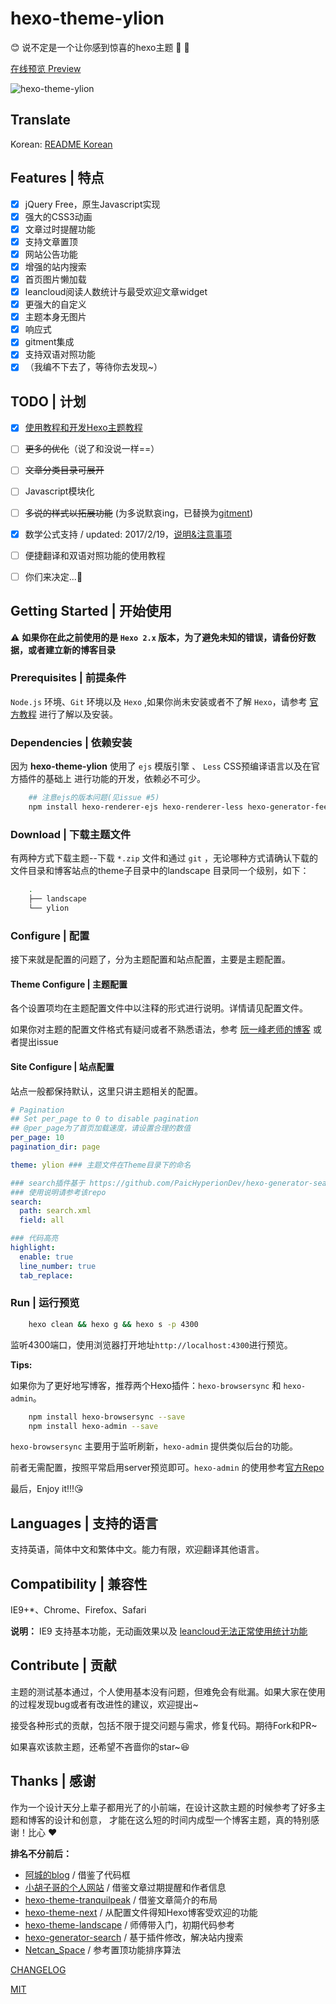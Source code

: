 # hexo-theme-ylion
:blush: 说不定是一个让你感到惊喜的hexo主题 :beers: :candy:

[在线预览 Preview](http://blog.geekaholic.cn)

![hexo-theme-ylion](http://image.geekaholic.cn/hexo-theme-ylion.jpg)


## Translate
Korean: [README Korean](./translate/korean/README_kr.md)

## Features | 特点

- [x] jQuery Free，原生Javascript实现
- [x] 强大的CSS3动画
- [x] 文章过时提醒功能
- [x] 支持文章置顶
- [x] 网站公告功能
- [x] 增强的站内搜索
- [x] 首页图片懒加载
- [x] leancloud阅读人数统计与最受欢迎文章widget
- [x] 更强大的自定义
- [x] 主题本身无图片
- [x] 响应式
- [x] gitment集成
- [x] 支持双语对照功能
- [x] （我编不下去了，等待你去发现~）

## TODO | 计划

- [x] [使用教程和开发Hexo主题教程](http://blog.geekaholic.cn/tags/%E4%B8%BB%E9%A2%98%E5%88%B6%E4%BD%9C/)
- [ ] ~~更多的优化~~（说了和没说一样==）
- [ ] ~~文章分类目录可展开~~
- [ ] Javascript模块化
- [ ] ~~多说的样式以拓展功能~~ (为多说默哀ing，已替换为[gitment](https://github.com/imsun/gitment))
- [x] 数学公式支持 / updated: 2017/2/19，[说明&注意事项](http://blog.geekaholic.cn/2017/02/19/mathjax/)
- [ ] 便捷翻译和双语对照功能的使用教程
- [ ] 你们来决定...:monkey:


## Getting Started | 开始使用

:warning:
**如果你在此之前使用的是 `Hexo 2.x` 版本，为了避免未知的错误，请备份好数据，或者建立新的博客目录**


### Prerequisites | 前提条件

`Node.js` 环境、`Git` 环境以及 `Hexo` ,如果你尚未安装或者不了解 `Hexo`，请参考 [官方教程](https://hexo.io/zh-cn/docs/index.html) 进行了解以及安装。

### Dependencies | 依赖安装

因为 **hexo-theme-ylion** 使用了 `ejs` 模版引擎 、 `Less` CSS预编译语言以及在官方插件的基础上
进行功能的开发，依赖必不可少。

``` bash
    ## 注意ejs的版本问题(见issue #5)
    npm install hexo-renderer-ejs hexo-renderer-less hexo-generator-feed hexo-generator-sitemap hexo-deployer-git hexo-util ejs@^1.0.0 moment utils-merge --save
```

### Download | 下载主题文件

有两种方式下载主题--下载 `*.zip` 文件和通过 `git` ，无论哪种方式请确认下载的文件目录和博客站点的theme子目录中的landscape
目录同一个级别，如下：

``` bash
    .
    ├── landscape
    └── ylion
```

### Configure | 配置

接下来就是配置的问题了，分为主题配置和站点配置，主要是主题配置。

#### Theme Configure | 主题配置

各个设置项均在主题配置文件中以注释的形式进行说明。详情请见配置文件。

如果你对主题的配置文件格式有疑问或者不熟悉语法，参考 [阮一峰老师的博客](http://www.ruanyifeng.com/blog/2016/07/yaml.html) 或者提出issue



#### Site Configure | 站点配置

站点一般都保持默认，这里只讲主题相关的配置。

``` yaml
# Pagination
## Set per_page to 0 to disable pagination
## @per_page为了首页加载速度，请设置合理的数值
per_page: 10
pagination_dir: page

theme: ylion ### 主题文件在Theme目录下的命名

### search插件基于 https://github.com/PaicHyperionDev/hexo-generator-search
### 使用说明请参考该repo
search:
  path: search.xml
  field: all

### 代码高亮
highlight:
  enable: true
  line_number: true
  tab_replace:

```



### Run | 运行预览

``` bash
    hexo clean && hexo g && hexo s -p 4300
```

监听4300端口，使用浏览器打开地址`http://localhost:4300`进行预览。

**Tips:**

如果你为了更好地写博客，推荐两个Hexo插件：`hexo-browsersync` 和 `hexo-admin`。

``` bash
    npm install hexo-browsersync --save
    npm install hexo-admin --save
```

`hexo-browsersync` 主要用于监听刷新，`hexo-admin` 提供类似后台的功能。

前者无需配置，按照平常启用server预览即可。`hexo-admin` 的使用参考[官方Repo](https://github.com/jaredly/hexo-admin)

最后，Enjoy it!!!:kissing_heart:


## Languages | 支持的语言

支持英语，简体中文和繁体中文。能力有限，欢迎翻译其他语言。

## Compatibility | 兼容性

IE9+*、Chrome、Firefox、Safari

**说明：** IE9 支持基本功能，无动画效果以及 [leancloud无法正常使用统计功能](https://github.com/leancloud/javascript-sdk/issues/9)

## Contribute | 贡献

主题的测试基本通过，个人使用基本没有问题，但难免会有纰漏。如果大家在使用的过程发现bug或者有改进性的建议，欢迎提出~

接受各种形式的贡献，包括不限于提交问题与需求，修复代码。期待Fork和PR~

如果喜欢该款主题，还希望不吝啬你的star~:satisfied:

## Thanks | 感谢

作为一个设计天分上辈子都用光了的小前端，在设计这款主题的时候参考了好多主题和博客的设计和创意，
才能在这么短的时间内成型一个博客主题，真的特别感谢！比心 :heart:

**排名不分前后：**

- [阿城的blog](https://qiutc.me/) / 借鉴了代码框
- [小胡子哥的个人网站](http://www.barretlee.com/) / 借鉴文章过期提醒和作者信息
- [hexo-theme-tranquilpeak](https://github.com/LouisBarranqueiro/hexo-theme-tranquilpeak) / 借鉴文章简介的布局
- [hexo-theme-next](https://github.com/iissnan/hexo-theme-next) / 从配置文件得知Hexo博客受欢迎的功能
- [hexo-theme-landscape](https://github.com/hexojs/hexo-theme-landscape) / 师傅带入门，初期代码参考
- [hexo-generator-search](https://github.com/PaicHyperionDev/hexo-generator-search) / 基于插件修改，解决站内搜索
- [Netcan_Space](http://www.netcan666.com/) / 参考置顶功能排序算法

[CHANGELOG](/CHANGELOG)

[MIT](/LICENSE)